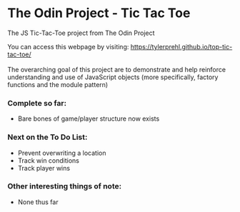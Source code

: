 # The Odin Project - Tic Tac Toe
The JS Tic-Tac-Toe project from The Odin Project

You can access this webpage by visiting: https://tylerprehl.github.io/top-tic-tac-toe/
<br><br>
The overarching goal of this project are to demonstrate and help reinforce understanding and use of JavaScript objects (more specifically, factory functions and the module pattern)

### Complete so far:
<ul>
<li>Bare bones of game/player structure now exists
</ul>

### Next on the To Do List:
<ul>
<li>Prevent overwriting a location
<li>Track win conditions
<li>Track player wins
</ul>

### Other interesting things of note:
<ul>
<li>None thus far
</ul>
